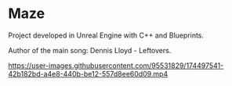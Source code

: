 # Maze
Project developed in Unreal Engine with C++ and Blueprints.

Author of the main song: Dennis Lloyd - Leftovers.


https://user-images.githubusercontent.com/95531829/174497541-42b182bd-a4e8-440b-be12-557d8ee60d09.mp4

